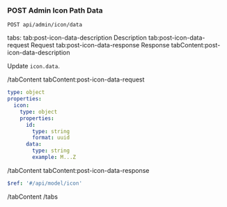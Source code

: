 ### POST Admin Icon Path Data

```text
POST api/admin/icon/data
```

tabs:
tab:post-icon-data-description Description
tab:post-icon-data-request Request
tab:post-icon-data-response Response
tabContent:post-icon-data-description

Update `icon.data`.

/tabContent
tabContent:post-icon-data-request

```yaml
type: object
properties:
  icon:
    type: object
    properties:
      id:
        type: string
        format: uuid
      data:
        type: string
        example: M...Z
```

/tabContent
tabContent:post-icon-data-response

```yaml
$ref: '#/api/model/icon'
```

/tabContent
/tabs
